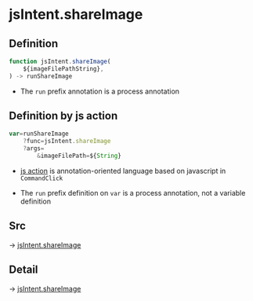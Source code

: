 # jsIntent.shareImage

## Definition

```js.js
function jsIntent.shareImage(
	${imageFilePathString},
) -> runShareImage
```

- The `run` prefix annotation is a process annotation
## Definition by js action

```js.js
var=runShareImage
	?func=jsIntent.shareImage
	?args=
		&imageFilePath=${String}
```

- [js action](#) is annotation-oriented language based on javascript in `CommandClick`

- The `run` prefix definition on `var` is a process annotation, not a variable definition

## Src

-> [jsIntent.shareImage](https://github.com/puutaro/CommandClick/blob/master/app/src/main/java/com/puutaro/commandclick/fragment_lib/terminal_fragment/js_interface/JsIntent.kt#L125)

## Detail

-> [jsIntent.shareImage](https://github.com/puutaro/CommandClick/blob/master/md/developer/js_interface/details/JsIntent/shareImage.md)
